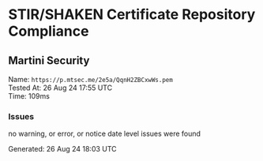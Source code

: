 # STIR/SHAKEN Certificate Repository Compliance

## Martini Security

Name: `https://p.mtsec.me/2e5a/QqnH2ZBCxwWs.pem`\
Tested At: 26 Aug 24 17:55 UTC\
Time: 109ms

### Issues

no warning, or error, or notice date level issues were found

Generated: 26 Aug 24 18:03 UTC